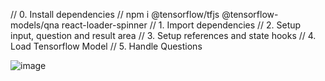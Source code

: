 // 0. Install dependencies
// npm i @tensorflow/tfjs @tensorflow-models/qna react-loader-spinner
// 1. Import dependencies
// 2. Setup input, question and result area
// 3. Setup references and state hooks
// 4. Load Tensorflow Model
// 5. Handle Questions

![image](https://user-images.githubusercontent.com/72400676/167238594-9a7cd424-3402-4e04-80f4-81995a15269a.png)
